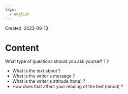 ```yaml
---
tags:
  - english
---
```

Created: 2023-09-13

# Content
What type of questions should you ask yourself ?
?
- What is the text about ?
- What is the writer's message ?
- What is the writer's attitude (tone) ?
- How does that affect your reading of the text (mood) ?
<!--SR:!2023-11-03,29,230-->